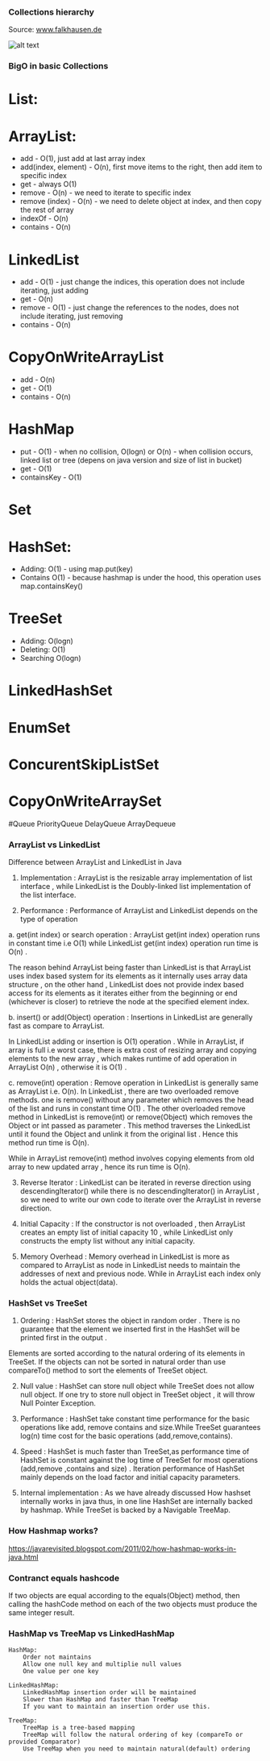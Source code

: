 ### Collections hierarchy

Source: www.falkhausen.de

![alt text][logo]

[logo]: http://www.falkhausen.de/Java-8/java.util/Collection-Hierarchy.png "Logo Title Text 2"

### BigO in basic Collections
# List:
# ArrayList:
* add - O(1), just add at last array index
* add(index, element) - O(n), first move items to the right, then add item to specific index
* get - always O(1)
* remove - O(n) - we need to iterate to specific index
* remove (index) - O(n) - we need to delete object at index, and then copy the rest of array
* indexOf - O(n)
* contains - O(n)

# LinkedList
* add - O(1) - just change the indices, this operation does not include iterating, just adding
* get - O(n)
* remove - O(1) - just change the references to the nodes, does not include iterating, just removing
* contains - O(n)

# CopyOnWriteArrayList
* add - O(n)
* get - O(1)
* contains - O(n)

# HashMap
* put - O(1) - when no collision, O(logn) or O(n) - when collision occurs, linked list or tree (depens on java version and size of list in bucket)
* get - O(1)
* containsKey - O(1)



# Set
# HashSet: 
* Adding: O(1)  - using map.put(key) 
* Contains O(1) - because hashmap is under the hood, this operation uses map.containsKey()


# TreeSet 
* Adding: O(logn) 
* Deleting: O(1) 
* Searching O(logn)

# LinkedHashSet
# EnumSet
# ConcurentSkipListSet
# CopyOnWriteArraySet


#Queue
PriorityQueue
DelayQueue
ArrayDequeue

### ArrayList vs LinkedList

Difference between ArrayList and LinkedList in Java

1. Implementation :  ArrayList is the resizable array implementation of list interface , while LinkedList is the Doubly-linked list implementation of the list interface.

2. Performance  :  Performance of ArrayList and LinkedList depends on the type of operation

a. get(int index) or search operation :  ArrayList get(int index) operation runs in constant time i.e O(1)  while LinkedList get(int index) operation run time is O(n) .

The reason behind ArrayList being faster than LinkedList is that ArrayList uses index based system for its elements as it internally uses array data structure , on the other hand ,
LinkedList does not provide index based access for its elements as it iterates either from the beginning or end (whichever is closer) to retrieve the node at the specified element index.

b. insert() or add(Object) operation :  Insertions in LinkedList are generally fast as compare to ArrayList.

In LinkedList adding or insertion is O(1) operation . While in ArrayList, if array is full i.e worst case,  there is extra cost of  resizing array and copying elements to the new array , which makes runtime of add operation in ArrayList O(n) , otherwise it is O(1) .

c. remove(int) operation :  Remove operation in LinkedList is generally same as ArrayList i.e. O(n).
In LinkedList , there are two overloaded remove methods. one is remove() without any parameter which removes the head of the list and runs in constant time O(1) .
The other overloaded remove method in LinkedList is remove(int) or remove(Object) which removes the Object or int passed as parameter . This method traverses the LinkedList until it found the Object and unlink it from the original list . Hence this method run time is O(n).

While in ArrayList remove(int) method involves copying elements from old array to new updated array , hence its run time is O(n).

3.  Reverse  Iterator :  LinkedList can be iterated in reverse direction using descendingIterator() while there is no descendingIterator() in ArrayList , so we need to write our own code to iterate over the ArrayList in reverse direction.

4. Initial Capacity :  If the constructor  is not overloaded , then ArrayList creates an empty list of initial capacity 10 , while LinkedList  only constructs the empty list without any initial capacity.

5. Memory Overhead :  Memory overhead in LinkedList is more as compared to ArrayList as node in LinkedList needs to maintain the addresses of next and previous node. While in ArrayList  each index only holds the actual object(data).

### HashSet vs TreeSet

1. Ordering : HashSet stores the object in random order . There is no guarantee that the element we  inserted first in the HashSet  will be printed first in the output . 

Elements are sorted according to the natural ordering of its elements in TreeSet. If the objects can not
be sorted in natural order than use compareTo() method to sort the elements of TreeSet object.

2. Null value :   HashSet can store null object while TreeSet does not allow null object. If one try to store null object in TreeSet object , it will throw Null Pointer Exception.

3. Performance : HashSet take constant time performance for the basic operations like add, remove contains and  size.While TreeSet guarantees log(n) time cost for the basic operations (add,remove,contains).

4. Speed : HashSet is much faster than TreeSet,as performance time of HashSet is constant against the log time of TreeSet for most operations (add,remove ,contains and size) . Iteration performance of HashSet mainly depends on the load factor and initial capacity parameters.

5. Internal implementation :  As we have already discussed How hashset internally works in java thus, in one line HashSet are internally backed by hashmap. While TreeSet is backed by a  Navigable  TreeMap. 

### How Hashmap works?
https://javarevisited.blogspot.com/2011/02/how-hashmap-works-in-java.html


### Contranct equals hashcode
If two objects are equal according to the equals(Object) method, then calling the hashCode method on each of the two objects must produce the same integer result.


### HashMap vs TreeMap vs LinkedHashMap


    HashMap:
        Order not maintains
        Allow one null key and multiplie null values
        One value per one key

    LinkedHashMap:
        LinkedHashMap insertion order will be maintained
        Slower than HashMap and faster than TreeMap
        If you want to maintain an insertion order use this.

    TreeMap:
        TreeMap is a tree-based mapping
        TreeMap will follow the natural ordering of key (compareTo or provided Comparator)
        Use TreeMap when you need to maintain natural(default) ordering

